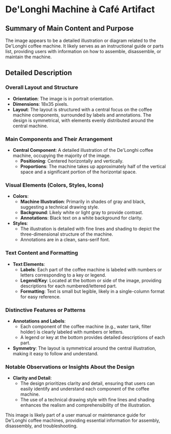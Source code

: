 # De'Longhi Machine à Café Artifact

## Summary of Main Content and Purpose

The image appears to be a detailed illustration or diagram related to the De'Longhi coffee machine. It likely serves as an instructional guide or parts list, providing users with information on how to assemble, disassemble, or maintain the machine.

## Detailed Description

### Overall Layout and Structure
- **Orientation**: The image is in portrait orientation.
- **Dimensions**: 18x35 pixels.
- **Layout**: The layout is structured with a central focus on the coffee machine components, surrounded by labels and annotations. The design is symmetrical, with elements evenly distributed around the central machine.

### Main Components and Their Arrangement
- **Central Component**: A detailed illustration of the De'Longhi coffee machine, occupying the majority of the image.
  - **Positioning**: Centered horizontally and vertically.
  - **Proportions**: The machine takes up approximately half of the vertical space and a significant portion of the horizontal space.

### Visual Elements (Colors, Styles, Icons)
- **Colors**:
  - **Machine Illustration**: Primarily in shades of gray and black, suggesting a technical drawing style.
  - **Background**: Likely white or light gray to provide contrast.
  - **Annotations**: Black text on a white background for clarity.
- **Styles**:
  - The illustration is detailed with fine lines and shading to depict the three-dimensional structure of the machine.
  - Annotations are in a clean, sans-serif font.

### Text Content and Formatting
- **Text Elements**:
  - **Labels**: Each part of the coffee machine is labeled with numbers or letters corresponding to a key or legend.
  - **Legend/Key**: Located at the bottom or side of the image, providing descriptions for each numbered/lettered part.
  - **Formatting**: Text is small but legible, likely in a single-column format for easy reference.

### Distinctive Features or Patterns
- **Annotations and Labels**:
  - Each component of the coffee machine (e.g., water tank, filter holder) is clearly labeled with numbers or letters.
  - A legend or key at the bottom provides detailed descriptions of each part.
- **Symmetry**: The layout is symmetrical around the central illustration, making it easy to follow and understand.

### Notable Observations or Insights About the Design
- **Clarity and Detail**:
  - The design prioritizes clarity and detail, ensuring that users can easily identify and understand each component of the coffee machine.
  - The use of a technical drawing style with fine lines and shading enhances the realism and comprehensibility of the illustration.

This image is likely part of a user manual or maintenance guide for De'Longhi coffee machines, providing essential information for assembly, disassembly, and troubleshooting.